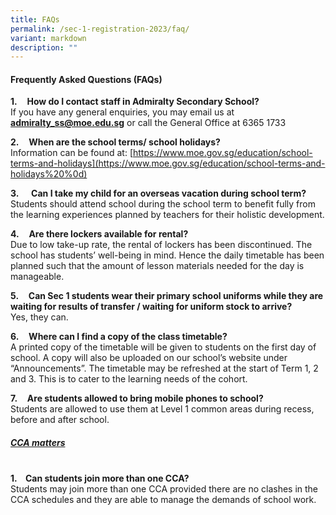 ```yaml
---
title: FAQs
permalink: /sec-1-registration-2023/faq/
variant: markdown
description: ""
---
```

#### **Frequently Asked Questions (FAQs)**

**1.**&nbsp;&nbsp;&nbsp; **How do I contact staff in Admiralty Secondary School?**
<br>
If you have any general enquiries, you may email us at [**admiralty\_ss@moe.edu.sg**](mailto:admiralty_ss@moe.edu.sg) or call the General Office at 6365 1733

**2.**&nbsp;&nbsp;&nbsp; **When are the school terms/ school holidays?**
<br>
Information can be found at: [https://www.moe.gov.sg/education/school-terms-and-holidays](https://www.moe.gov.sg/education/school-terms-and-holidays%20%0d)

**3.**&nbsp;&nbsp;&nbsp; &nbsp;**Can I take my child for an overseas vacation during school term?**
<br>
Students should attend school during the school term to benefit fully from the learning experiences planned by teachers for their holistic development.

**4.**&nbsp;&nbsp;&nbsp; **Are there lockers available for rental?**
<br>
Due to low take-up rate, the rental of lockers has been discontinued. The school has students’ well-being in mind. Hence the daily timetable has been planned such that the amount of lesson materials needed for the day is manageable.

**5.**&nbsp;&nbsp;&nbsp; **Can Sec 1 students wear their primary school uniforms while they are waiting for results of transfer / waiting for uniform stock to arrive?**
<br>
Yes, they can.

**6.**&nbsp;&nbsp;&nbsp; **Where can I find a copy of the class timetable?**
<br>
A printed copy of the timetable will be given to students on the first day of school. A copy will also be uploaded on our school’s website under “Announcements”. The timetable may be refreshed at the start of Term 1, 2 and 3. This is to cater to the learning needs of the cohort.

**7.**&nbsp;&nbsp;&nbsp; **Are students allowed to bring mobile phones to school?**
<br>
Students are allowed to use them at Level 1 common areas during recess, before and after school.

##### <u>**CCA matters**</u>
<br>
<b>1.&nbsp;&nbsp;&nbsp; Can students join more than one CCA?</b>
<br>
Students may join more than one CCA provided there are no clashes in the CCA schedules and they are able to manage the demands of school work.
